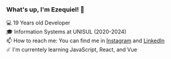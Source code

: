### What's up, I'm Ezequiel! 🤙

💻 19 Years old Developer <br/>
🎓 Information Systems at UNISUL (2020-2024)<br/>
📫  How to reach me: You can find me in [Instagram](https://www.instagram.com/_menneck/) and [LinkedIn](https://www.linkedin.com/in/ezequiel-menneck-7a05931a4/) <br/>
☄️ I'm currentely learning JavaScript, React, and Vue<br/>
